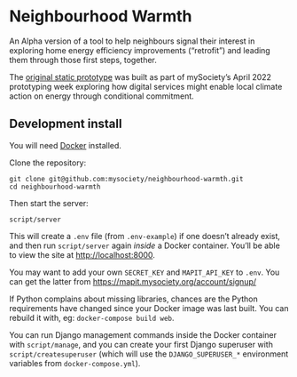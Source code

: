 # Neighbourhood Warmth

An Alpha version of a tool to help neighbours signal their interest in exploring home energy efficiency improvements (“retrofit”) and leading them through those first steps, together.

The [original static prototype](https://github.com/mysociety/neighbourhood-warmth/tree/7be3169f2d647856ff882364d7413225192c60ee) was built as part of mySociety’s April 2022 prototyping week exploring how digital services might enable local climate action on energy through conditional commitment.

## Development install

You will need [Docker](https://docs.docker.com/desktop/) installed.

Clone the repository:

    git clone git@github.com:mysociety/neighbourhood-warmth.git
    cd neighbourhood-warmth

Then start the server:

    script/server

This will create a `.env` file (from `.env-example`) if one doesn’t already exist, and then run `script/server` again _inside_ a Docker container. You’ll be able to view the site at <http://localhost:8000>.

You may want to add your own `SECRET_KEY` and `MAPIT_API_KEY` to `.env`. You can get the latter from https://mapit.mysociety.org/account/signup/

If Python complains about missing libraries, chances are the Python requirements have changed since your Docker image was last built. You can rebuild it with, eg: `docker-compose build web`.

You can run Django management commands inside the Docker container with `script/manage`, and you can create your first Django superuser with `script/createsuperuser` (which will use the `DJANGO_SUPERUSER_*` environment variables from `docker-compose.yml`).
